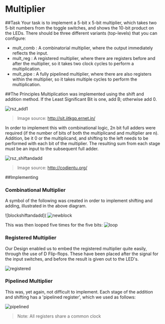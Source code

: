 # Multiplier
##Task
Your task is to implement a 5-bit x 5-bit multiplier, which takes two 5-bit numbers from the toggle switches, and shows the 10-bit product on the LEDs. There should be three different variants (top-levels) that you can configure:

* mult_comb : A combinatorial multiplier, where the output immediately reflects the input.
* mult_reg : A registered multiplier, where there are registers before and after the multiplier, so it takes two clock cycles to perform a multiplication.
* mult_pipe : A fully pipelined multiplier, where there are also registers within the multiplier, so it takes multiple cycles to perform the multiplication.

##The Principles
Multiplication was implemented using the shift and addition method. If the Least Significant Bit is one, add B; otherwise add 0. 

![rsz_add1](https://cloud.githubusercontent.com/assets/17357371/13903856/26b445ea-ee83-11e5-8008-5ba810e51a67.png)
> Image source: http://sit.iitkgp.ernet.in/

In order to implement this with combinational logic, 2n bit full adders were required (if the number of bits of both the multiplicand and multiplier are n). Addition, be it 0 or the multiplicand, and shifting to the left needs to be performed with each bit of the multiplier. The resulting sum from each stage must be an input to the subsequent full adder.

![rsz_shiftandadd](https://cloud.githubusercontent.com/assets/17357371/13903847/a28904c2-ee82-11e5-890b-ccf4328a399f.png)
> Image source: http://codientu.org/

##Implementing

### Combinational Multiplier
A symbol of the following was created in order to implement shifting and adding, illustrated in the above diagram.

![blockshiftandadd](
![newblock](https://cloud.githubusercontent.com/assets/17357371/13904779/938d345e-eea3-11e5-90a8-43a42e458393.png)

This was then looped five times for the five bits:
![loop](https://cloud.githubusercontent.com/assets/17357371/13903853/e7936b7a-ee82-11e5-826c-2c8ccbcb027b.png)

### Registered Multiplier
Our Design enabled us to embed the registered multiplier quite easily, through the use of D Flip-flops. These have been placed after the signal for the input switches, and before the result is given out to the LED's.

![registered](https://cloud.githubusercontent.com/assets/17357371/13903891/c530f7da-ee84-11e5-8ae3-f1b6c700a33c.png)

### Pipelined Multiplier
This was, yet again, not difficult to implement. Each stage of the addition and shifting has a 'pipelined register', which we used as follows:

![pipelined](https://cloud.githubusercontent.com/assets/17357371/13903908/54acfe9a-ee85-11e5-8ac4-a36d7811accc.png)

> Note: All registers share a common clock
